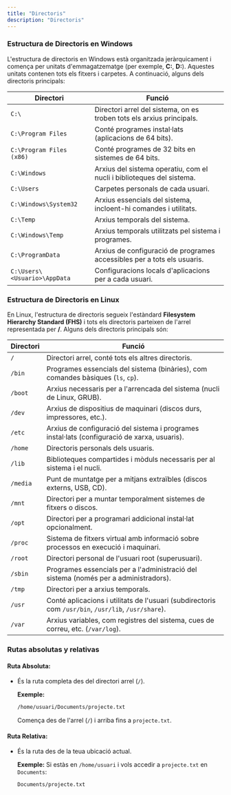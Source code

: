 ```yaml
---
title: "Directoris"
description: "Directoris"
---
```


### **Estructura de Directoris en Windows**

L'estructura de directoris en Windows està organitzada jeràrquicament i comença per unitats d'emmagatzematge (per exemple, **C:**, **D:**). Aquestes unitats contenen tots els fitxers i carpetes. A continuació, alguns dels directoris principals:

| **Directori**        | **Funció**                                                                |
|----------------------|---------------------------------------------------------------------------|
| `C:\`                | Directori arrel del sistema, on es troben tots els arxius principals.      |
| `C:\Program Files`    | Conté programes instal·lats (aplicacions de 64 bits).                     |
| `C:\Program Files (x86)` | Conté programes de 32 bits en sistemes de 64 bits.                    |
| `C:\Windows`         | Arxius del sistema operatiu, com el nucli i biblioteques del sistema.     |
| `C:\Users`           | Carpetes personals de cada usuari.                                        |
| `C:\Windows\System32` | Arxius essencials del sistema, incloent-hi comandes i utilitats.         |
| `C:\Temp`            | Arxius temporals del sistema.                                             |
| `C:\Windows\Temp`    | Arxius temporals utilitzats pel sistema i programes.                      |
| `C:\ProgramData`     | Arxius de configuració de programes accessibles per a tots els usuaris.   |
| `C:\Users\<Usuario>\AppData` | Configuracions locals d'aplicacions per a cada usuari.            |

### **Estructura de Directoris en Linux**

En Linux, l'estructura de directoris segueix l'estàndard **Filesystem Hierarchy Standard (FHS)** i tots els directoris parteixen de l'arrel representada per **/**. Alguns dels directoris principals són:

| **Directori** | **Funció** |
|---------------|------------|
| `/`           | Directori arrel, conté tots els altres directoris. |
| `/bin`        | Programes essencials del sistema (binàries), com comandes bàsiques (`ls`, `cp`). |
| `/boot`       | Arxius necessaris per a l'arrencada del sistema (nucli de Linux, GRUB). |
| `/dev`        | Arxius de dispositius de maquinari (discos durs, impressores, etc.). |
| `/etc`        | Arxius de configuració del sistema i programes instal·lats (configuració de xarxa, usuaris). |
| `/home`       | Directoris personals dels usuaris. |
| `/lib`        | Biblioteques compartides i mòduls necessaris per al sistema i el nucli. |
| `/media`      | Punt de muntatge per a mitjans extraïbles (discos externs, USB, CD). |
| `/mnt`        | Directori per a muntar temporalment sistemes de fitxers o discos. |
| `/opt`        | Directori per a programari addicional instal·lat opcionalment. |
| `/proc`       | Sistema de fitxers virtual amb informació sobre processos en execució i maquinari. |
| `/root`       | Directori personal de l'usuari root (superusuari). |
| `/sbin`       | Programes essencials per a l'administració del sistema (només per a administradors). |
| `/tmp`        | Directori per a arxius temporals. |
| `/usr`        | Conté aplicacions i utilitats de l'usuari (subdirectoris com `/usr/bin`, `/usr/lib`, `/usr/share`). |
| `/var`        | Arxius variables, com registres del sistema, cues de correu, etc. (`/var/log`). |

### Rutas absolutas y relativas

#### **Ruta Absoluta:**
- És la ruta completa des del directori arrel (`/`).
  
  **Exemple:**
  ```bash frame="none"
  /home/usuari/Documents/projecte.txt
  ```
  Comença des de l'arrel (`/`) i arriba fins a `projecte.txt`.

#### **Ruta Relativa:**
- És la ruta des de la teua ubicació actual.

  **Exemple:**
  Si estàs en `/home/usuari` i vols accedir a `projecte.txt` en `Documents`:
  ```bash frame="none"
  Documents/projecte.txt
  ```